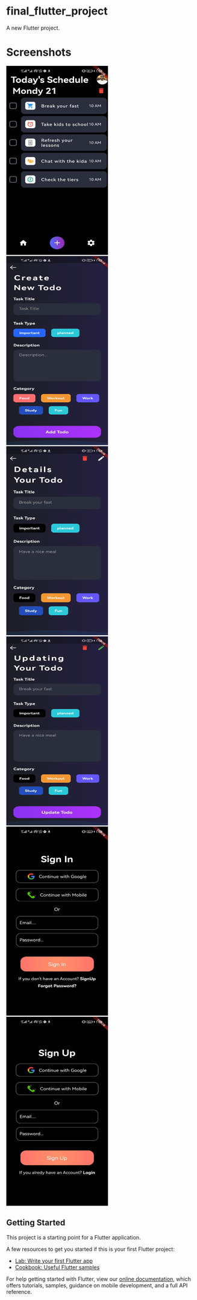 # final_flutter_project

A new Flutter project.


# Screenshots

<div style={{display: flex}}>
  <img src="https://github.com/SiddigHope/GDSC-Tasks/blob/main/final_flutter_project/screenshots/todo_app1.jpg" width="270" height="500" />
  <img src="https://github.com/SiddigHope/GDSC-Tasks/blob/main/final_flutter_project/screenshots/todo_app2.jpg" width="270" height="500" />
  <img src="https://github.com/SiddigHope/GDSC-Tasks/blob/main/final_flutter_project/screenshots/todo_app3.jpg" width="270" height="500" />
  <img src="https://github.com/SiddigHope/GDSC-Tasks/blob/main/final_flutter_project/screenshots/todo_app4.jpg" width="270" height="500" />
  <img src="https://github.com/SiddigHope/GDSC-Tasks/blob/main/final_flutter_project/screenshots/todo_app5.jpg" width="270" height="500" />
  <img src="https://github.com/SiddigHope/GDSC-Tasks/blob/main/final_flutter_project/screenshots/todo_app6.jpg" width="270" height="500" />
</div>


## Getting Started

This project is a starting point for a Flutter application.

A few resources to get you started if this is your first Flutter project:

- [Lab: Write your first Flutter app](https://flutter.dev/docs/get-started/codelab)
- [Cookbook: Useful Flutter samples](https://flutter.dev/docs/cookbook)

For help getting started with Flutter, view our
[online documentation](https://flutter.dev/docs), which offers tutorials,
samples, guidance on mobile development, and a full API reference.
